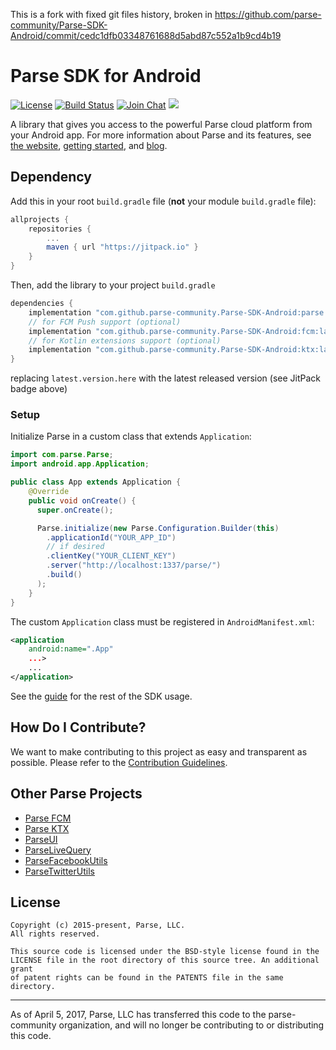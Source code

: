 This is a fork with fixed git files history, broken in 
https://github.com/parse-community/Parse-SDK-Android/commit/cedc1dfb03348761688d5abd87c552a1b9cd4b19


# Parse SDK for Android

[![License](https://img.shields.io/badge/license-BSD-lightgrey.svg)](https://github.com/parse-community/Parse-SDK-Android/blob/master/LICENSE) [![Build Status](https://travis-ci.org/parse-community/Parse-SDK-Android.svg?branch=master)](https://travis-ci.org/parse-community/Parse-SDK-Android) [![Join Chat](https://img.shields.io/badge/gitter-join%20chat%20%E2%86%92-brightgreen.svg)](https://gitter.im/ParsePlatform/Chat) [![](https://jitpack.io/v/parse-community/Parse-SDK-Android.svg)](https://jitpack.io/#parse-community/Parse-SDK-Android)

A library that gives you access to the powerful Parse cloud platform from your Android app.
For more information about Parse and its features, see [the website](https://parseplatform.org/), [getting started][guide], and [blog](https://blog.parseplatform.org/).

## Dependency

Add this in your root `build.gradle` file (**not** your module `build.gradle` file):

```gradle
allprojects {
	repositories {
		...
		maven { url "https://jitpack.io" }
	}
}
```

Then, add the library to your project `build.gradle`
```gradle
dependencies {
    implementation "com.github.parse-community.Parse-SDK-Android:parse:latest.version.here"
    // for FCM Push support (optional)
    implementation "com.github.parse-community.Parse-SDK-Android:fcm:latest.version.here"
    // for Kotlin extensions support (optional)
    implementation "com.github.parse-community.Parse-SDK-Android:ktx:latest.version.here"
}
```
replacing `latest.version.here` with the latest released version (see JitPack badge above)

### Setup
Initialize Parse in a custom class that extends `Application`:
```java
import com.parse.Parse;
import android.app.Application;

public class App extends Application {
    @Override
    public void onCreate() {
      super.onCreate();

      Parse.initialize(new Parse.Configuration.Builder(this)
        .applicationId("YOUR_APP_ID")
        // if desired
        .clientKey("YOUR_CLIENT_KEY")
        .server("http://localhost:1337/parse/")
        .build()
      );
    }
}
```

The custom `Application` class must be registered in `AndroidManifest.xml`:

```xml
<application
    android:name=".App"
    ...>
    ...
</application>
```

See the [guide][guide] for the rest of the SDK usage.

## How Do I Contribute?
We want to make contributing to this project as easy and transparent as possible. Please refer to the [Contribution Guidelines](CONTRIBUTING.md).

## Other Parse Projects

 - [Parse FCM](/fcm)
 - [Parse KTX](/ktx)
 - [ParseUI](https://github.com/parse-community/ParseUI-Android)
 - [ParseLiveQuery](https://github.com/parse-community/ParseLiveQuery-Android)
 - [ParseFacebookUtils](https://github.com/parse-community/ParseFacebookUtils-Android)
 - [ParseTwitterUtils](https://github.com/parse-community/ParseTwitterUtils-Android)

## License
    Copyright (c) 2015-present, Parse, LLC.
    All rights reserved.

    This source code is licensed under the BSD-style license found in the
    LICENSE file in the root directory of this source tree. An additional grant
    of patent rights can be found in the PATENTS file in the same directory.

-----

As of April 5, 2017, Parse, LLC has transferred this code to the parse-community organization, and will no longer be contributing to or distributing this code.

 [guide]: http://docs.parseplatform.org/android/guide/
